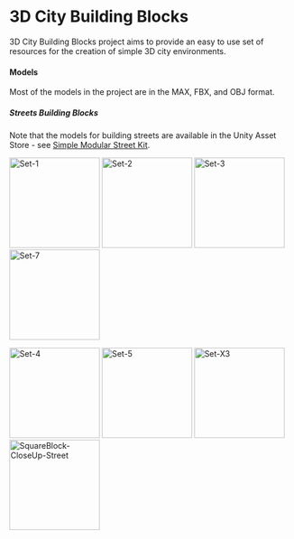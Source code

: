 3D City Building Blocks
========

3D City Building Blocks project aims to provide an easy to use set of resources for the creation of simple 3D city environments. 

#### Models ####

Most of the models in the project are in the MAX, FBX, and OBJ format.

##### Streets Building Blocks #####

Note that the models for building streets are available in the Unity Asset Store - see [Simple Modular Street Kit](https://www.assetstore.unity3d.com/#/content/13811 "Simple Modular Street Kit").

<img src="https://raw2.github.com/grey-eminence/3DCityBB/master/Models/Streets-BuildingBlocks/Screenshots/Set-1.jpg" alt="Set-1" width="160px"/> 
<img src="https://raw2.github.com/grey-eminence/3DCityBB/master/Models/Streets-BuildingBlocks/Screenshots/Set-2.jpg" alt="Set-2" width="160px"/> 
<img src="https://raw2.github.com/grey-eminence/3DCityBB/master/Models/Streets-BuildingBlocks/Screenshots/Set-3.jpg" alt="Set-3" width="160px"/> 
<img src="https://raw2.github.com/grey-eminence/3DCityBB/master/Models/Streets-BuildingBlocks/Screenshots/Set-7.jpg" alt="Set-7" width="160px"/> 

<br />

<img src="https://raw2.github.com/grey-eminence/3DCityBB/master/Models/Streets-BuildingBlocks/Screenshots/Set-4.jpg" alt="Set-4" width="160px"/> &#32;
<img src="https://raw2.github.com/grey-eminence/3DCityBB/master/Models/Streets-BuildingBlocks/Screenshots/Set-5.jpg" alt="Set-5" width="160px"/> &#32;
<img src="https://raw2.github.com/grey-eminence/3DCityBB/master/Models/Streets-BuildingBlocks/Screenshots/Set-X3.jpg" alt="Set-X3" width="160px"/> &#32;
<img src="https://raw2.github.com/grey-eminence/3DCityBB/master/Models/Streets-BuildingBlocks/Screenshots/SquareBlock-CloseUp-Street.jpg" alt="SquareBlock-CloseUp-Street" width="160px"/>
